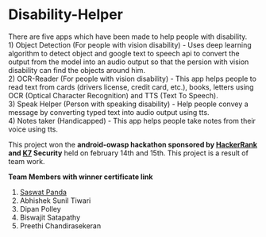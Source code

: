 # Disability-Helper
There are five apps which have been made to help people with disability.
<br>1) Object Detection (For people with vision disability) - Uses deep learning algorithm to detect object and google text to speech api to convert the output from the model into an audio output so that the persion with vision disability can find the objects around him.
<br>2) OCR-Reader (For people with vision disability) - This app helps people to read text from cards (drivers license, credit card, etc.), books, letters using OCR (Optical Character Recognition) and TTS (Text To Speech).
<br>3) Speak Helper (Person with speaking disability) - Help people convey a message by converting typed text into audio output using tts.
<br>4) Notes taker (Handicapped) - This app helps people take notes from their voice using tts.

This project won the <b>android-owasp hackathon sponsored by <a href="https://www.hackerrank.com/">HackerRank</a> and <a href="https://www.k7computing.com/">K7</a> Security</b> held on february 14th and 15th. This project is a result of team work.



<b>Team Members with winner certificate link</b>
<ol>
  <li><a href="https://drive.google.com/file/d/1dbGguSXsflMVUW8j9rhdmTZoeugK00sy/view">Saswat Panda</a></li> 
  <li>Abhishek Sunil Tiwari</li>
  <li>Dipan Polley</li>
  <li>Biswajit Satapathy</li>
  <li>Preethi Chandirasekeran</li>
</ol>
